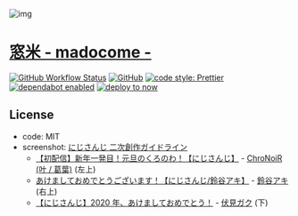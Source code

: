 ![img](https://i.imgur.com/WcyzkgM.jpg)

# [窓米 - madocome -](https://madocome.dotplants.net/)

[![GitHub Workflow Status](https://img.shields.io/github/workflow/status/dotplants/madocome/Node%20CI?style=for-the-badge)](https://github.com/dotplants/madocome/actions)
[![GitHub](https://img.shields.io/github/license/dotplants/madocome?style=for-the-badge)](#license)
[![code style: Prettier](https://img.shields.io/badge/code_style-prettier-ff69b4.svg?style=for-the-badge&logo=prettier)](https://prettier.io/)
[![dependabot enabled](https://img.shields.io/badge/dependabot-enabled-0366D6.svg?style=for-the-badge&logo=dependabot)](https://github.com/dotplants/madocome/pulls?utf8=%E2%9C%93&q=is%3Apr+label%3Adependencies+)
[![deploy to now](https://img.shields.io/badge/deploy%20to-%E2%96%B2%20now-black?style=for-the-badge)](https://zeit.co/new/project?template=https://github.com/dotplants/madocome)

## License

- code: MIT
- screenshot: [にじさんじ 二次創作ガイドライン](https://event.nijisanji.app/guidelines/)
  - [【初配信】新年一発目！元旦のくろのわ！【にじさんじ】](https://www.youtube.com/watch?v=M7tOJ4hMSqE) - [ChroNoiR (叶 / 葛葉)](https://www.youtube.com/channel/UCz6vnIbgiqFT9xUcD6Bp65Q) (左上)
  - [あけましておめでとうございます！【にじさんじ/鈴谷アキ】](https://www.youtube.com/watch?v=EQmlyIolgGg) - [鈴谷アキ](https://www.youtube.com/channel/UCpnvhOIJ6BN-vPkYU9ls-Eg) (右上)
  - [【にじさんじ】2020 年、あけましておめでとう！](https://www.youtube.com/watch?v=irO3lMno-8s) - [伏見ガク](https://www.youtube.com/channel/UCXU7YYxy_iQd3ulXyO-zC2w) (下)
